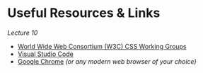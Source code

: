 # Useful Resources & Links
*Lecture 10*
* [World Wide Web Consortium (W3C) CSS Working Groups](https://www.w3.org/groups/wg/css/)
* [Visual Studio Code](https://code.visualstudio.com/)
* [Google Chrome](https://www.google.com/intl/en/chrome/) *(or any modern web browser of your choice)*